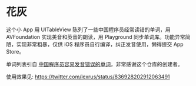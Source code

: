 # 花灰

这个小 App 用 UITableView 陈列了一些中国程序员经常读错的单词，用 AVFoundation 实现美音和英音的朗读，用 Playground 同步单词库。功能异常简陋，实现非常粗暴，仅供 iOS 程序员自行编译，纠正发音使用，懒得提交 App Store。

单词列表引自 [中国程序员容易发音错误的单词](https://github.com/shimohq/chinese-programmer-wrong-pronunciation)，非常感谢这个仓库的创建者。

使用效果见: https://twitter.com/lexrus/status/836928202912063491
